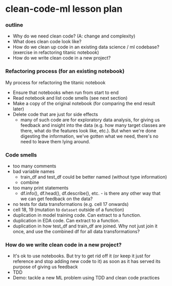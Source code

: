 # clean-code-ml lesson plan

### outline
- Why do we need clean code? (A: change and complexity)
- What does clean code look like?
- How do we clean up code in an existing data science / ml codebase? (exercise in refactoring titanic notebook)
- How do we write clean code in a new project?

### Refactoring process (for an existing notebook)

My process for refactoring the titanic notebook
- Ensure that notebooks when run from start to end
- Read notebook and list code smells (see next section)
- Make a copy of the original notebook (for comparing the end result later)
- Delete code that are just for side effects
    - many of such code are for exploratory data analysis, for giving us feedback and insight into the data (e.g. how many target classes are there, what do the features look like, etc.). But when we're done digesting the information, we've gotten what we need, there's no need to leave them lying around.

### Code smells
- too many comments
- bad variable names
    - train_df and test_df could be better named (without type information)
    - combine
- too many print statements
    - df.info(), df.head(), df.describe(), etc. - is there any other way that we can get feedback on the data?
- no tests for data transformations (e.g. cell 17 onwards)
- cell 18, 19 (mutation to `dataset` outside of a function)
- duplication in model training code. Can extract to a function.
- duplication in EDA code. Can extract to a function.
- duplication in how test_df and train_df are joined. Why not just join it once, and use the combined df for all data transformations?


### How do we write clean code in a new project?
- It's ok to use notebooks. But try to get rid off it (or keep it just for reference and stop adding new code to it) as soon as it has served its purpose of giving us feedback
- TDD
- Demo: tackle a new ML problem using TDD and clean code practices